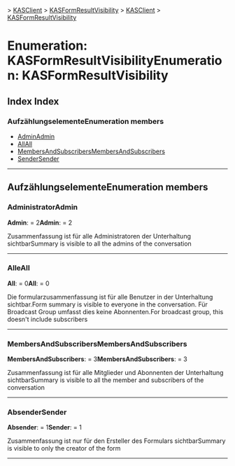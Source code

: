 <span data-ttu-id="5d29e-101">[](../README.md) > [KASClient](../modules/kasclient.md) > [KASFormResultVisibility](../enums/kasclient.kasformresultvisibility.md)</span><span class="sxs-lookup"><span data-stu-id="5d29e-101">[](../README.md) > [KASClient](../modules/kasclient.md) > [KASFormResultVisibility](../enums/kasclient.kasformresultvisibility.md)</span></span>

# <a name="enumeration-kasformresultvisibility"></a><span data-ttu-id="5d29e-102">Enumeration: KASFormResultVisibility</span><span class="sxs-lookup"><span data-stu-id="5d29e-102">Enumeration: KASFormResultVisibility</span></span>

## <a name="index"></a><span data-ttu-id="5d29e-103">Index </span><span class="sxs-lookup"><span data-stu-id="5d29e-103">Index</span></span>

### <a name="enumeration-members"></a><span data-ttu-id="5d29e-104">Aufzählungselemente</span><span class="sxs-lookup"><span data-stu-id="5d29e-104">Enumeration members</span></span>

* [<span data-ttu-id="5d29e-105">Admin</span><span class="sxs-lookup"><span data-stu-id="5d29e-105">Admin</span></span>](kasclient.kasformresultvisibility.md#admin)
* [<span data-ttu-id="5d29e-106">All</span><span class="sxs-lookup"><span data-stu-id="5d29e-106">All</span></span>](kasclient.kasformresultvisibility.md#all)
* [<span data-ttu-id="5d29e-107">MembersAndSubscribers</span><span class="sxs-lookup"><span data-stu-id="5d29e-107">MembersAndSubscribers</span></span>](kasclient.kasformresultvisibility.md#membersandsubscribers)
* [<span data-ttu-id="5d29e-108">Sender</span><span class="sxs-lookup"><span data-stu-id="5d29e-108">Sender</span></span>](kasclient.kasformresultvisibility.md#sender)

---

## <a name="enumeration-members"></a><span data-ttu-id="5d29e-109">Aufzählungselemente</span><span class="sxs-lookup"><span data-stu-id="5d29e-109">Enumeration members</span></span>

<a id="admin"></a>

###  <a name="admin"></a><span data-ttu-id="5d29e-110">Administrator</span><span class="sxs-lookup"><span data-stu-id="5d29e-110">Admin</span></span>

<span data-ttu-id="5d29e-111">**Admin**: = 2</span><span class="sxs-lookup"><span data-stu-id="5d29e-111">**Admin**:  = 2</span></span>

<span data-ttu-id="5d29e-112">Zusammenfassung ist für alle Administratoren der Unterhaltung sichtbar</span><span class="sxs-lookup"><span data-stu-id="5d29e-112">Summary is visible to all the admins of the conversation</span></span>

___
<a id="all"></a>

###  <a name="all"></a><span data-ttu-id="5d29e-113">Alle</span><span class="sxs-lookup"><span data-stu-id="5d29e-113">All</span></span>

<span data-ttu-id="5d29e-114">**All**: = 0</span><span class="sxs-lookup"><span data-stu-id="5d29e-114">**All**:  = 0</span></span>

<span data-ttu-id="5d29e-115">Die formularzusammenfassung ist für alle Benutzer in der Unterhaltung sichtbar.</span><span class="sxs-lookup"><span data-stu-id="5d29e-115">Form summary is visible to everyone in the conversation.</span></span> <span data-ttu-id="5d29e-116">Für Broadcast Group umfasst dies keine Abonnenten.</span><span class="sxs-lookup"><span data-stu-id="5d29e-116">For broadcast group, this doesn't include subscribers</span></span>

___
<a id="membersandsubscribers"></a>

###  <a name="membersandsubscribers"></a><span data-ttu-id="5d29e-117">MembersAndSubscribers</span><span class="sxs-lookup"><span data-stu-id="5d29e-117">MembersAndSubscribers</span></span>

<span data-ttu-id="5d29e-118">**MembersAndSubscribers**: = 3</span><span class="sxs-lookup"><span data-stu-id="5d29e-118">**MembersAndSubscribers**:  = 3</span></span>

<span data-ttu-id="5d29e-119">Zusammenfassung ist für alle Mitglieder und Abonnenten der Unterhaltung sichtbar</span><span class="sxs-lookup"><span data-stu-id="5d29e-119">Summary is visible to all the member and subscribers of the conversation</span></span>

___
<a id="sender"></a>

###  <a name="sender"></a><span data-ttu-id="5d29e-120">Absender</span><span class="sxs-lookup"><span data-stu-id="5d29e-120">Sender</span></span>

<span data-ttu-id="5d29e-121">**Absender**: = 1</span><span class="sxs-lookup"><span data-stu-id="5d29e-121">**Sender**:  = 1</span></span>

<span data-ttu-id="5d29e-122">Zusammenfassung ist nur für den Ersteller des Formulars sichtbar</span><span class="sxs-lookup"><span data-stu-id="5d29e-122">Summary is visible to only the creator of the form</span></span>

___

